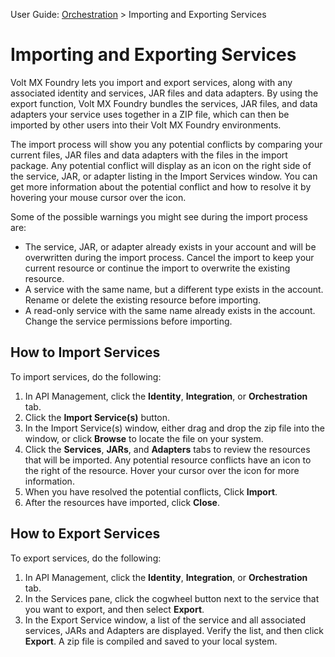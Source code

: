                              

User Guide: [Orchestration](Orchestration.md) > Importing and Exporting Services

Importing and Exporting Services
================================

Volt MX  Foundry lets you import and export services, along with any associated identity and services, JAR files and data adapters. By using the export function, Volt MX Foundry bundles the services, JAR files, and data adapters your service uses together in a ZIP file, which can then be imported by other users into their Volt MX Foundry environments.

The import process will show you any potential conflicts by comparing your current files, JAR files and data adapters with the files in the import package. Any potential conflict will display as an icon on the right side of the service, JAR, or adapter listing in the Import Services window. You can get more information about the potential conflict and how to resolve it by hovering your mouse cursor over the icon.

Some of the possible warnings you might see during the import process are:

*   The service, JAR, or adapter already exists in your account and will be overwritten during the import process. Cancel the import to keep your current resource or continue the import to overwrite the existing resource.
*   A service with the same name, but a different type exists in the account. Rename or delete the existing resource before importing.
*   A read-only service with the same name already exists in the account. Change the service permissions before importing.

How to Import Services
----------------------

To import services, do the following:

1.  In API Management, click the **Identity**, **Integration**, or **Orchestration** tab.
2.  Click the **Import Service(s)** button.
3.  In the Import Service(s) window, either drag and drop the zip file into the window, or click **Browse** to locate the file on your system.
4.  Click the **Services**, **JARs**, and **Adapters** tabs to review the resources that will be imported. Any potential resource conflicts have an icon to the right of the resource. Hover your cursor over the icon for more information.
5.  When you have resolved the potential conflicts, Click **Import**.
6.  After the resources have imported, click **Close**.  
    

How to Export Services
----------------------

To export services, do the following:

1.  In API Management, click the **Identity**, **Integration**, or **Orchestration** tab.
2.  In the Services pane, click the cogwheel button next to the service that you want to export, and then select **Export**.
3.  In the Export Service window, a list of the service and all associated services, JARs and Adapters are displayed. Verify the list, and then click **Export**. A zip file is compiled and saved to your local system.
